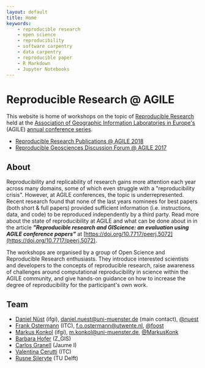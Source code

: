```yaml
---
layout: default
title: Home
keywords:
    - reproducible research
    - open science
    - reproducibility
    - software carpentry
    - data carpentry
    - reproducible paper
    - R Markdown
    - Jupyter Notebooks
---
```


# Reproducible Research @ AGILE

This website is home of workshops on the topic of [Reproducible Research](https://en.wikipedia.org/wiki/Reproducibility#Reproducible_research) held at the [Association of Geographic Information Laboratories in Europe's](https://agile-online.org/) (AGILE) [annual conference series](https://agile-online.org/past-conferences-and-proceedings).

- [Reproducible Research Publications @ AGILE 2018](2018)
- [Reproducible Geosciences Discussion Forum @ AGILE 2017](2017)

## About

Reproducibility and replicability of research gains more attention each year across many domains, some of which even struggle with a "reproducibility crisis".
However, at AGILE conferences, the topic is underrepresented.
Recent research found that none of the last years nominees for best papers (both short & full papers) provided sufficient information (i.e. instructions, data, and code) to be reproduced independently by a third party.
Read more about the state of reproducibility at AGILE and what can be done about in in the article _**"Reproducible research and GIScience: an evaluation using AGILE conference papers"**_ at [https://doi.org/10.7717/peerj.5072](https://doi.org/10.7717/peerj.5072).

The workshops are organised by a group of Open Science and Reproducible Research enthusiasts.
They introduce interested scientists and developers to the concepts of reproducible research, raise awareness of challenges around computational reproducibility in science within the AGILE community, and give hands-on guidance on how to increase the degree of reproducibility for the participant's own work.

## Team

- [Daniel Nüst](https://orcid.org/0000-0002-0024-5046) (ifgi), daniel.nuest@uni-muenster.de (main contact), [@nuest](https://github.com/nuest)
- [Frank Ostermann](https://orcid.org/0000-0002-9317-8291) (ITC), f.o.ostermann@utwente.nl, [@foost](https://github.com/foost)
- [Markus Konkol](https://orcid.org/0000-0001-6651-0976) (ifgi), m.konkol@uni-muenster.de, [@MarkusKonk](https://github.com/MarkusKonk)
- [Barbara Hofer](https://orcid.org/0000-0001-7078-3766) (Z_GIS)
- [Carlos Granell](https://orcid.org/0000-0003-1004-9695) (Jaume I)
- [Valentina Cerutti](https://orcid.org/0000-0002-9612-1581) (ITC)
- [Rusne Sileryte](https://orcid.org/0000-0002-8245-3016) (TU Delft)
